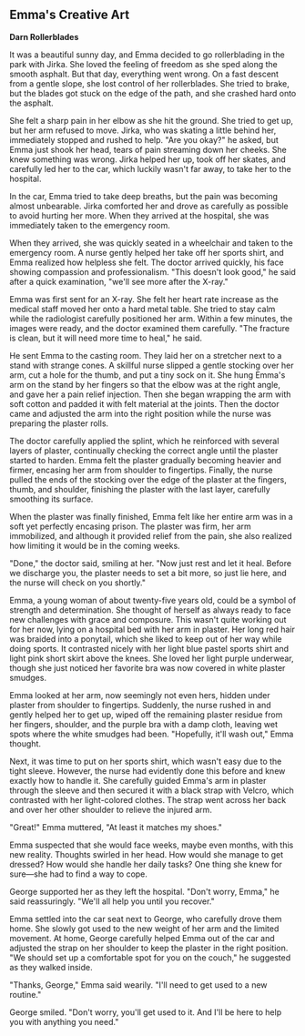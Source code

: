 ## Emma's Creative Art ##

**Darn Rollerblades**

It was a beautiful sunny day, and Emma decided to go rollerblading in the park with Jirka. She loved the feeling of freedom as she sped along the smooth asphalt. But that day, everything went wrong. On a fast descent from a gentle slope, she lost control of her rollerblades. She tried to brake, but the blades got stuck on the edge of the path, and she crashed hard onto the asphalt.

She felt a sharp pain in her elbow as she hit the ground. She tried to get up, but her arm refused to move. Jirka, who was skating a little behind her, immediately stopped and rushed to help. "Are you okay?" he asked, but Emma just shook her head, tears of pain streaming down her cheeks. She knew something was wrong. Jirka helped her up, took off her skates, and carefully led her to the car, which luckily wasn't far away, to take her to the hospital.

In the car, Emma tried to take deep breaths, but the pain was becoming almost unbearable. Jirka comforted her and drove as carefully as possible to avoid hurting her more. When they arrived at the hospital, she was immediately taken to the emergency room.

When they arrived, she was quickly seated in a wheelchair and taken to the emergency room. A nurse gently helped her take off her sports shirt, and Emma realized how helpless she felt. The doctor arrived quickly, his face showing compassion and professionalism. "This doesn't look good," he said after a quick examination, "we'll see more after the X-ray."

Emma was first sent for an X-ray. She felt her heart rate increase as the medical staff moved her onto a hard metal table. She tried to stay calm while the radiologist carefully positioned her arm. Within a few minutes, the images were ready, and the doctor examined them carefully. "The fracture is clean, but it will need more time to heal," he said.

He sent Emma to the casting room. They laid her on a stretcher next to a stand with strange cones. A skillful nurse slipped a gentle stocking over her arm, cut a hole for the thumb, and put a tiny sock on it. She hung Emma's arm on the stand by her fingers so that the elbow was at the right angle, and gave her a pain relief injection. Then she began wrapping the arm with soft cotton and padded it with felt material at the joints. Then the doctor came and adjusted the arm into the right position while the nurse was preparing the plaster rolls.

The doctor carefully applied the splint, which he reinforced with several layers of plaster, continually checking the correct angle until the plaster started to harden. Emma felt the plaster gradually becoming heavier and firmer, encasing her arm from shoulder to fingertips. Finally, the nurse pulled the ends of the stocking over the edge of the plaster at the fingers, thumb, and shoulder, finishing the plaster with the last layer, carefully smoothing its surface.

When the plaster was finally finished, Emma felt like her entire arm was in a soft yet perfectly encasing prison. The plaster was firm, her arm immobilized, and although it provided relief from the pain, she also realized how limiting it would be in the coming weeks.

"Done," the doctor said, smiling at her. "Now just rest and let it heal. Before we discharge you, the plaster needs to set a bit more, so just lie here, and the nurse will check on you shortly."

Emma, a young woman of about twenty-five years old, could be a symbol of strength and determination. She thought of herself as always ready to face new challenges with grace and composure. This wasn't quite working out for her now, lying on a hospital bed with her arm in plaster. Her long red hair was braided into a ponytail, which she liked to keep out of her way while doing sports. It contrasted nicely with her light blue pastel sports shirt and light pink short skirt above the knees. She loved her light purple underwear, though she just noticed her favorite bra was now covered in white plaster smudges.

Emma looked at her arm, now seemingly not even hers, hidden under plaster from shoulder to fingertips. Suddenly, the nurse rushed in and gently helped her to get up, wiped off the remaining plaster residue from her fingers, shoulder, and the purple bra with a damp cloth, leaving wet spots where the white smudges had been. "Hopefully, it'll wash out," Emma thought.

Next, it was time to put on her sports shirt, which wasn't easy due to the tight sleeve. However, the nurse had evidently done this before and knew exactly how to handle it. She carefully guided Emma's arm in plaster through the sleeve and then secured it with a black strap with Velcro, which contrasted with her light-colored clothes. The strap went across her back and over her other shoulder to relieve the injured arm.

"Great!" Emma muttered, "At least it matches my shoes."

Emma suspected that she would face weeks, maybe even months, with this new reality. Thoughts swirled in her head. How would she manage to get dressed? How would she handle her daily tasks? One thing she knew for sure—she had to find a way to cope.

George supported her as they left the hospital. "Don't worry, Emma," he said reassuringly. "We'll all help you until you recover."

Emma settled into the car seat next to George, who carefully drove them home. She slowly got used to the new weight of her arm and the limited movement. At home, George carefully helped Emma out of the car and adjusted the strap on her shoulder to keep the plaster in the right position. "We should set up a comfortable spot for you on the couch," he suggested as they walked inside.

"Thanks, George," Emma said wearily. "I'll need to get used to a new routine."

George smiled. "Don't worry, you'll get used to it. And I'll be here to help you with anything you need."

